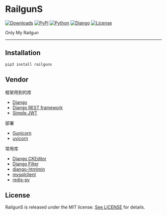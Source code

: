 # RailgunS

[![Downloads](https://pepy.tech/badge/railguns)](https://pepy.tech/project/railguns)
[![PyPI](https://img.shields.io/pypi/v/railguns)](https://pypi.org/project/RailgunS/)
[![Python](https://img.shields.io/pypi/pyversions/railguns)](https://www.python.org)
[![Django](https://img.shields.io/pypi/djversions/railguns)](https://www.djangoproject.com)
[![License](https://img.shields.io/pypi/l/railguns)](https://opensource.org/licenses/MIT)

Only My Railgun

---

## Installation

```shell
pip3 install railguns
```

## Vendor

框架用到的库

- [Django](https://www.djangoproject.com)
- [Django REST framework](https://www.django-rest-framework.org)
- [Simple JWT](https://github.com/davesque/django-rest-framework-simplejwt)

部署

- [Gunicorn](https://www.gunicorn.org)
- [uvicorn](https://www.uvicorn.org)

常用库

- [Django CKEditor](https://github.com/django-ckeditor/django-ckeditor)
- [Django Filter](https://django-filter.readthedocs.io)
- [django-htmlmin](https://github.com/cobrateam/django-htmlmin)
- [mysqlclient](https://github.com/PyMySQL/mysqlclient-python)
- [redis-py](https://github.com/redis/redis-py)

## License

RailgunS is released under the MIT license. [See LICENSE](https://github.com/nyssance/railguns/blob/main/LICENSE) for details.
